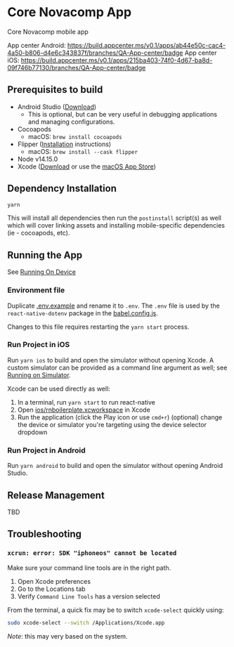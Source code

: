# Core Novacomp App

Core Novacomp mobile app

App center Android: https://build.appcenter.ms/v0.1/apps/ab44e50c-cac4-4a50-b806-d4e6c343837f/branches/QA-App-center/badge
App center iOS: https://build.appcenter.ms/v0.1/apps/215ba403-74f0-4d67-ba8d-09f746b77130/branches/QA-App-center/badge

## Prerequisites to build

- Android Studio ([Download](https://developer.android.com/studio))
  - This is optional, but can be very useful in debugging applications and managing configurations.
- Cocoapods
  - macOS: `brew install cocoapods`
- Flipper ([Installation](https://fbflipper.com/docs/getting-started/index#installation) instructions)
  - macOS: `brew install --cask flipper`
- Node v14.15.0
- Xcode ([Download](https://developer.apple.com/xcode/) or use the [macOS App Store](https://apps.apple.com/us/app/xcode/id497799835?mt=12))

## Dependency Installation

```bash
yarn
```

This will install all dependencies then run the `postinstall` script(s) as well which will cover linking assets and installing mobile-specific dependencies (ie - cocoapods, etc).

## Running the App

See [Running On Device](https://reactnative.dev/docs/running-on-device)

### Environment file

Duplicate [.env.example](.env.example) and rename it to `.env`. The `.env` file is used by the `react-native-dotenv` package in the [babel.config.js](babel.config.js).

Changes to this file requires restarting the `yarn start` process.

### Run Project in iOS

Run `yarn ios` to build and open the simulator without opening Xcode. A custom simulator can be provided as a command line argument as well; see [Running on Simulator](https://reactnative.dev/docs/running-on-simulator-ios).

Xcode can be used directly as well:

1. In a terminal, run `yarn start` to run react-native
2. Open [ios/rnboilerplate.xcworkspace](ios/rnboilerplate.xcworkspace) in Xcode
3. Run the application (click the Play icon or use `cmd+r`)
   (optional) change the device or simulator you're targeting using the device selector dropdown

### Run Project in Android

Run `yarn android` to build and open the simulator without opening Android Studio.

## Release Management

TBD

## Troubleshooting

### `xcrun: error: SDK "iphoneos" cannot be located`

Make sure your command line tools are in the right path.

1. Open Xcode preferences
2. Go to the Locations tab
3. Verify `Command Line Tools` has a version selected

From the terminal, a quick fix may be to switch `xcode-select` quickly using:

```bash
sudo xcode-select --switch /Applications/Xcode.app
```

_Note_: this may very based on the system.
